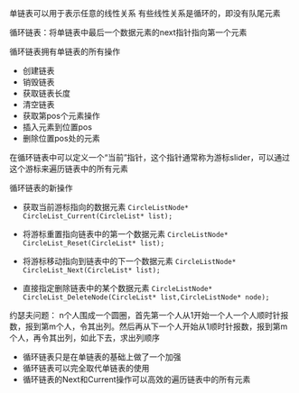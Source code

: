 ﻿单链表可以用于表示任意的线性关系
有些线性关系是循环的，即没有队尾元素

循环链表：将单链表中最后一个数据元素的next指针指向第一个元素

循环链表拥有单链表的所有操作
+ 创建链表
+ 销毁链表
+ 获取链表长度
+ 清空链表
+ 获取第pos个元素操作
+ 插入元素到位置pos
+ 删除位置pos处的元素

在循环链表中可以定义一个“当前”指针，这个指针通常称为游标slider，可以通过这个游标来遍历链表中的所有元素

循环链表的新操作
+ 获取当前游标指向的数据元素
```CircleListNode* CircleList_Current(CircleList* list);```

+ 将游标重置指向链表中的第一个数据元素
```CircleListNode* CircleList_Reset(CircleList* list);```

+ 将游标移动指向到链表中的下一个数据元素
```CircleListNode* CircleList_Next(CircleList* list);```

+ 直接指定删除链表中的某个数据元素
```CircleListNode* CircleList_DeleteNode(CircleList* list,CircleListNode* node);```

约瑟夫问题：
n个人围成一个圆圈，首先第一个人从1开始一个人一个人顺时针报数，报到第m个人，令其出列。然后再从下一个人开始从1顺时针报数，报到第m个人，再令其出列，如此下去，求出列顺序

+ 循环链表只是在单链表的基础上做了一个加强
+ 循环链表可以完全取代单链表的使用
+ 循环链表的Next和Current操作可以高效的遍历链表中的所有元素



